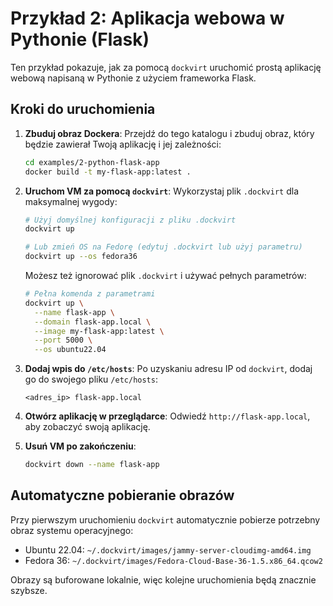 # Przykład 2: Aplikacja webowa w Pythonie (Flask)

Ten przykład pokazuje, jak za pomocą `dockvirt` uruchomić prostą aplikację webową napisaną w Pythonie z użyciem frameworka Flask.

## Kroki do uruchomienia

1.  **Zbuduj obraz Dockera**:
    Przejdź do tego katalogu i zbuduj obraz, który będzie zawierał Twoją aplikację i jej zależności:
    ```bash
    cd examples/2-python-flask-app
    docker build -t my-flask-app:latest .
    ```

2.  **Uruchom VM za pomocą `dockvirt`**:
    Wykorzystaj plik `.dockvirt` dla maksymalnej wygody:

    ```bash
    # Użyj domyślnej konfiguracji z pliku .dockvirt
    dockvirt up
    
    # Lub zmień OS na Fedorę (edytuj .dockvirt lub użyj parametru)
    dockvirt up --os fedora36
    ```

    Możesz też ignorować plik `.dockvirt` i używać pełnych parametrów:
    ```bash
    # Pełna komenda z parametrami
    dockvirt up \
      --name flask-app \
      --domain flask-app.local \
      --image my-flask-app:latest \
      --port 5000 \
      --os ubuntu22.04
    ```

3.  **Dodaj wpis do `/etc/hosts`**:
    Po uzyskaniu adresu IP od `dockvirt`, dodaj go do swojego pliku `/etc/hosts`:
    ```
    <adres_ip> flask-app.local
    ```

4.  **Otwórz aplikację w przeglądarce**:
    Odwiedź `http://flask-app.local`, aby zobaczyć swoją aplikację.

5.  **Usuń VM po zakończeniu**:
    ```bash
    dockvirt down --name flask-app
    ```

## Automatyczne pobieranie obrazów

Przy pierwszym uruchomieniu `dockvirt` automatycznie pobierze potrzebny obraz systemu operacyjnego:
- Ubuntu 22.04: `~/.dockvirt/images/jammy-server-cloudimg-amd64.img`
- Fedora 36: `~/.dockvirt/images/Fedora-Cloud-Base-36-1.5.x86_64.qcow2`

Obrazy są buforowane lokalnie, więc kolejne uruchomienia będą znacznie szybsze.

